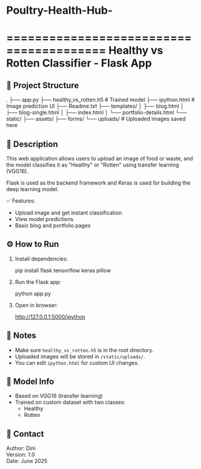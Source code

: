 # Poultry-Health-Hub-
========================================
Healthy vs Rotten Classifier - Flask App
========================================

📁 Project Structure
---------------------
.
├── app.py
├── healthy_vs_rotten.h5         # Trained model
├── ipython.html                 # Image prediction UI
├── Readme.txt
├── templates/
│   ├── blog.html
│   ├── blog-single.html
│   ├── index.html
│   └── portfolio-details.html
└── static/
    ├── assets/
    ├── forms/
    └── uploads/                 # Uploaded images saved here


🧠 Description
---------------------
This web application allows users to upload an image of food or waste,
and the model classifies it as "Healthy" or "Rotten" using transfer learning (VGG16).

Flask is used as the backend framework and Keras is used for building the deep learning model.

✅ Features:
- Upload image and get instant classification
- View model predictions
- Basic blog and portfolio pages


⚙️ How to Run
---------------------
1. Install dependencies:

    pip install flask tensorflow keras pillow

2. Run the Flask app:

    python app.py

3. Open in browser:

    http://127.0.0.1:5000/ipython


📌 Notes
---------------------
- Make sure `healthy_vs_rotten.h5` is in the root directory.
- Uploaded images will be stored in `/static/uploads/`.
- You can edit `ipython.html` for custom UI changes.


🔧 Model Info
---------------------
- Based on VGG16 (transfer learning)
- Trained on custom dataset with two classes:
    - Healthy
    - Rotten

🔗 Contact
---------------------
Author: Dini  
Version: 1.0  
Date: June 2025

